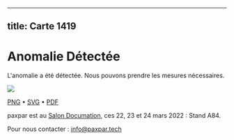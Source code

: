 
---
title: Carte 1419
---

# Anomalie Détectée

L'anomalie a été détectée. Nous pouvons prendre les mesures nécessaires.


![](https://media.paxpar.tech/ludi/card_1419_recto.png)

[PNG](https://media.paxpar.tech/ludi/card_1419_recto.png) • [SVG](https://media.paxpar.tech/ludi/card_1419_recto.svg) • [PDF](https://media.paxpar.tech/ludi/card_1419_recto.pdf)

paxpar est au [Salon Documation](https://www.documation.fr/info_societe/527/paxpartech.html), ces 22, 23 et 24 mars 2022 : Stand A84.

Pour nous contacter : info@paxpar.tech


